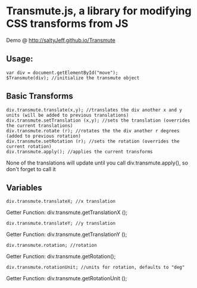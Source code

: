 # Transmute.js, a library for modifying CSS transforms from JS
Demo @ http://saltyJeff.github.io/Transmute
## Usage:
```
var div = document.getElementById("move");
$Transmute(div); //initialize the transmute object
```
## Basic Transforms
```
div.transmute.translate(x,y); //translates the div another x and y units (will be added to previous translations)
div.transmute.setTranslation (x,y); //sets the translation (overrides the current translations)
div.transmute.rotate (r); //rotates the the div another r degrees (added to previous rotation)
div.transmute.setRotation (r); //sets the rotation (overrides the current rotation)
div.transmute.apply(); //applies the current transforms
```
None of the translations will update until you call div.transmute.apply(), so don't forget to call it
## Variables
```
div.transmute.translateX; //x translation
```
Getter Function: div.transmute.getTranslationX ();
```
div.transmute.translateY; //y translation
```
Getter Function: div.transmute.getTranslationY ();
```
div.transmute.rotation; //rotation
```
Getter Function: div.transmute.getRotation();
```
div.transmute.rotationUnit; //units for rotation, defaults to "deg"
```
Getter Function: div.transmute.getRotationUnit ();
